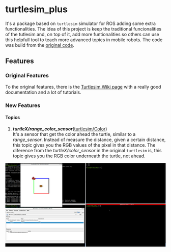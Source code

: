 # turtlesim_plus
It's a package based on `turtlesim` simulator for ROS adding some extra functionalities. The idea of this project is keep the traditional funcionalities of the tutlesim and, on top of it, add more funtionalities so others can use this helpfull tool to teach more advanced topics in mobile robots. The code was build from the [original code](https://github.com/ros/ros_tutorials/tree/noetic-devel/turtlesim).

## Features

### Original Features
  To the original features, there is the [Turtlesim Wiki page](http://wiki.ros.org/turtlesim) with a really good documentation and a lot of tutorials.
  
### New Features

#### Topics

1. ***turtleX/range_color_sensor***([turtlesim/Color](http://docs.ros.org/api/turtlesim/html/msg/Color.html))   
    It's a sensor that get the color ahead the turtle, similar to a *range_sensor*. Instead of measure the distance, given a certain distance, this topic gives you the RGB values of the pixel in that distance. The diference from the *turtleX/color_sensor* in the original `turtlesim` is, this topic gives you the RGB color underneath the turtle, not ahead.  
    
![range_color_sensor](docs/color_sensor.gif)

